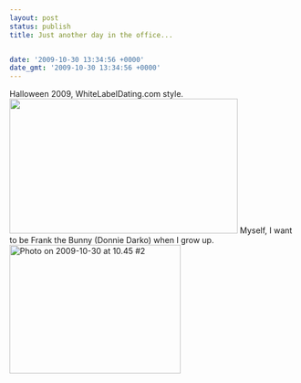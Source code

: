 ```yaml
---
layout: post
status: publish
title: Just another day in the office...


date: '2009-10-30 13:34:56 +0000'
date_gmt: '2009-10-30 13:34:56 +0000'
---
```

Halloween 2009, WhiteLabelDating.com style.
<a href="http://www.whitelabeldating.com/blog/2009/10/wld-make-540-for-cancer-research-uk/"><img title="WLD Make &pound;540 for Cancer Research UK" src="http://i36.tinypic.com/2wqhjrc.jpg" alt="" width="400" height="236" /></a>
Myself, I want to be Frank the Bunny (Donnie Darko) when I grow up.
<a href="https://archive.ianwinter.co.uk/wp-content/uploads/2009/10/Photo-on-2009-10-30-at-10.45-2.jpg"><img class="size-medium wp-image-1098" title="Photo on 2009-10-30 at 10.45 #2" src="https://archive.ianwinter.co.uk/wp-content/uploads/2009/10/Photo-on-2009-10-30-at-10.45-2-300x225.jpg" alt="Photo on 2009-10-30 at 10.45 #2" width="300" height="225" /></a>

